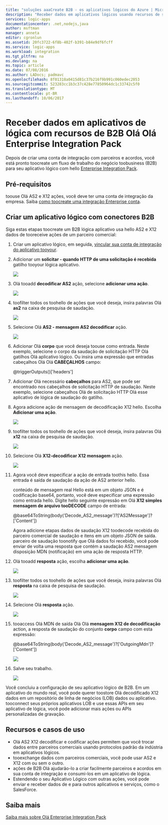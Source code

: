 ```yaml
---
title: "soluções aaaCreate B2B - os aplicativos lógicos do Azure | Microsoft Docs"
description: "Receber dados em aplicativos lógicos usando recursos de saudação B2B do hello Enterprise Integration Pack"
services: logic-apps
documentationcenter: .net,nodejs,java
author: msftman
manager: anneta
editor: cgronlun
ms.assetid: 20fc3722-6f8b-402f-b391-b84e9df6fcff
ms.service: logic-apps
ms.workload: integration
ms.tgt_pltfrm: na
ms.devlang: na
ms.topic: article
ms.date: 07/08/2016
ms.author: LADocs; padmavc
ms.openlocfilehash: 8f01318a0415d81c37b216f9b991c060edec2053
ms.sourcegitcommit: 523283cc1b3c37c428e77850964dc1c33742c5f0
ms.translationtype: MT
ms.contentlocale: pt-BR
ms.lasthandoff: 10/06/2017
---
```

# <a name="receive-data-in-logic-apps-with-hello-b2b-features-in-hello-enterprise-integration-pack"></a>Receber dados em aplicativos de lógica com recursos de B2B Olá Olá Enterprise Integration Pack

Depois de criar uma conta de integração com parceiros e acordos, você está pronto toocreate um fluxo de trabalho do negócio toobusiness (B2B) para seu aplicativo lógico com hello [Enterprise Integration Pack](logic-apps-enterprise-integration-overview.md).

## <a name="prerequisites"></a>Pré-requisitos

toouse Olá AS2 e X12 ações, você deve ter uma conta de integração da empresa. Saiba [como toocreate uma integração Enterprise conta](../logic-apps/logic-apps-enterprise-integration-accounts.md).

## <a name="create-a-logic-app-with-b2b-connectors"></a>Criar um aplicativo lógico com conectores B2B

Siga estas etapas toocreate um B2B lógica aplicativo usa hello AS2 e X12 dados de tooreceive ações de um parceiro comercial:

1. Criar um aplicativo lógico, em seguida, [vincular sua conta de integração do aplicativo tooyour](../logic-apps/logic-apps-enterprise-integration-accounts.md).

2. Adicionar um **solicitar - quando HTTP de uma solicitação é recebida** gatilho tooyour lógica aplicativo.

    ![](./media/logic-apps-enterprise-integration-b2b/flatfile-1.png)

3. Olá tooadd **decodificar AS2** ação, selecione **adicionar uma ação**.

    ![](./media/logic-apps-enterprise-integration-b2b/transform-2.png)

4. toofilter todos os toohello de ações que você deseja, insira palavras Olá **as2** na caixa de pesquisa de saudação.

    ![](./media/logic-apps-enterprise-integration-b2b/b2b-5.png)

5. Selecione Olá **AS2 - mensagem AS2 decodificar** ação.

    ![](./media/logic-apps-enterprise-integration-b2b/b2b-6.png)

6. Adicionar Olá **corpo** que você deseja toouse como entrada. Neste exemplo, selecione o corpo da saudação de solicitação HTTP Olá gatilhos Olá aplicativo lógico. Ou insira uma expressão que entradas cabeçalhos Olá Olá **CABEÇALHOS** campo:

    @triggerOutputs()['headers']

7. Adicionar Olá necessário **cabeçalhos** para AS2, que pode ser encontrado nos cabeçalhos de solicitação HTTP de saudação. Neste exemplo, selecione cabeçalhos Olá de solicitação HTTP Olá esse aplicativo de lógica de saudação do gatilho.

8. Agora adicione ação de mensagem de decodificação X12 hello. Escolha **Adicionar uma ação**.

    ![](./media/logic-apps-enterprise-integration-b2b/b2b-9.png)

9. toofilter todos os toohello de ações que você deseja, insira palavras Olá **x12** na caixa de pesquisa de saudação.

    ![](./media/logic-apps-enterprise-integration-b2b/b2b-10.png)

10. Selecione Olá **X12-decodificar X12 mensagem** ação.

    ![](./media/logic-apps-enterprise-integration-b2b/b2b-as2message.png)

11. Agora você deve especificar a ação de entrada toothis hello. Essa entrada é saída de saudação da ação de AS2 anterior hello.

    conteúdo de mensagem real Hello está em um objeto JSON e é codificação base64, portanto, você deve especificar uma expressão como entrada hello. 
    Digite hello seguinte expressão em Olá **X12 simples mensagem de arquivo tooDECODE** campo de entrada:
    
    @base64ToString(body('Decode_AS2_message')?['AS2Message']?['Content'])

    Agora adicione etapas dados de saudação X12 toodecode recebida do parceiro comercial de saudação e itens em um objeto JSON de saída. 
    parceiro de saudação toonotify que Olá dados foi recebido, você pode enviar de volta uma resposta que contém a saudação AS2 mensagem disposição MDN (notificação) em uma ação de resposta HTTP.

12. Olá tooadd **resposta** ação, escolha **adicionar uma ação**.

    ![](./media/logic-apps-enterprise-integration-b2b/b2b-14.png)

13. toofilter todos os toohello de ações que você deseja, insira palavras Olá **resposta** na caixa de pesquisa de saudação.

    ![](./media/logic-apps-enterprise-integration-b2b/b2b-15.png)

14. Selecione Olá **resposta** ação.

    ![](./media/logic-apps-enterprise-integration-b2b/b2b-16.png)

15. tooaccess Olá MDN de saída Olá Olá **mensagem X12 de decodificação** action, a resposta de saudação do conjunto **corpo** campo com esta expressão:

    @base64ToString(body('Decode_AS2_message')?['OutgoingMdn']?['Content'])

    ![](./media/logic-apps-enterprise-integration-b2b/b2b-17.png)  

16. Salve seu trabalho.

    ![](./media/logic-apps-enterprise-integration-b2b/transform-5.png)  

Você concluiu a configuração de seu aplicativo lógico de B2B. Em um aplicativo do mundo real, você pode querer toostore Olá decodificado X12 dados em um repositório de linha de negócios (LOB) dados ou aplicativo. tooconnect seus próprios aplicativos LOB e use essas APIs em seu aplicativo de lógica, você pode adicionar mais ações ou APIs personalizadas de gravação.

## <a name="features-and-use-cases"></a>Recursos e casos de uso

* Olá AS2 X12 decodificar e codificar ações permitem que você trocar dados entre parceiros comerciais usando protocolos padrão da indústria em aplicativos lógicos.
* tooexchange dados com parceiros comerciais, você pode usar AS2 e X12 com ou sem o outro.
* ações de B2B Olá ajudarão-lo a criar facilmente parceiros e acordos em sua conta de integração e consumi-los em um aplicativo de lógica.
* Estendendo o seu Aplicativo Lógico com outras ações, você pode enviar e receber dados de e para outros aplicativos e serviços, como o SalesForce.

## <a name="learn-more"></a>Saiba mais
[Saiba mais sobre Olá Enterprise Integration Pack](logic-apps-enterprise-integration-overview.md)
